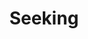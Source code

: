 ---
title: Seeking
year: 2022
description: minty description. 
featured_image: /images/2022/January/minty/minty-1.jpg
price: $360 USD  |  $455 CAD
paypal-button-id: QZSWZA7M5QVHG
painting-collection: Wintry Creations
images-folder: /images/2022/January/seeking
layout: painting-collection-left
materials: acrylic, pencil & crayon on canvas
size: 24 x 30"
---